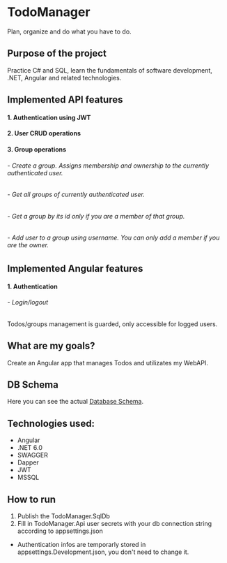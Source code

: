 # TodoManager

Plan, organize and do what you have to do.

## Purpose of the project

Practice C# and SQL, learn the fundamentals of software development, .NET, Angular and related technologies.

## Implemented API features

#### 1. Authentication using JWT

#### 2. User CRUD operations

#### 3. Group operations

###### - Create a group. Assigns membership and ownership to the currently authenticated user.

###### - Get all groups of currently authenticated user.

###### - Get a group by its id only if you are a member of that group.

###### - Add user to a group using username. You can only add a member if you are the owner.

## Implemented Angular features

#### 1. Authentication

###### - Login/logout

Todos/groups management is guarded, only accessible for logged users.

## What are my goals?

Create an Angular app that manages Todos and utilizates my WebAPI.

## DB Schema

Here you can see the actual [Database Schema](https://dbdiagram.io/d/634a9a8cf0018a1c5f0cfe88).

## Technologies used:

- Angular
- .NET 6.0
- SWAGGER
- Dapper
- JWT
- MSSQL

## How to run

1. Publish the TodoManager.SqlDb
2. Fill in TodoManager.Api user secrets with your db connection string according to appsettings.json

- Authentication infos are temporarly stored in appsettings.Development.json, you don't need to change it.
